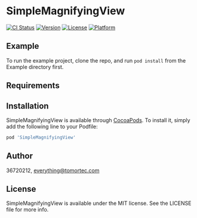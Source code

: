 # SimpleMagnifyingView

[![CI Status](https://img.shields.io/travis/36720212/SimpleMagnifyingView.svg?style=flat)](https://travis-ci.org/36720212/SimpleMagnifyingView)
[![Version](https://img.shields.io/cocoapods/v/SimpleMagnifyingView.svg?style=flat)](https://cocoapods.org/pods/SimpleMagnifyingView)
[![License](https://img.shields.io/cocoapods/l/SimpleMagnifyingView.svg?style=flat)](https://cocoapods.org/pods/SimpleMagnifyingView)
[![Platform](https://img.shields.io/cocoapods/p/SimpleMagnifyingView.svg?style=flat)](https://cocoapods.org/pods/SimpleMagnifyingView)

## Example

To run the example project, clone the repo, and run `pod install` from the Example directory first.

## Requirements

## Installation

SimpleMagnifyingView is available through [CocoaPods](https://cocoapods.org). To install
it, simply add the following line to your Podfile:

```ruby
pod 'SimpleMagnifyingView'
```

## Author

36720212, everything@tomortec.com

## License

SimpleMagnifyingView is available under the MIT license. See the LICENSE file for more info.
